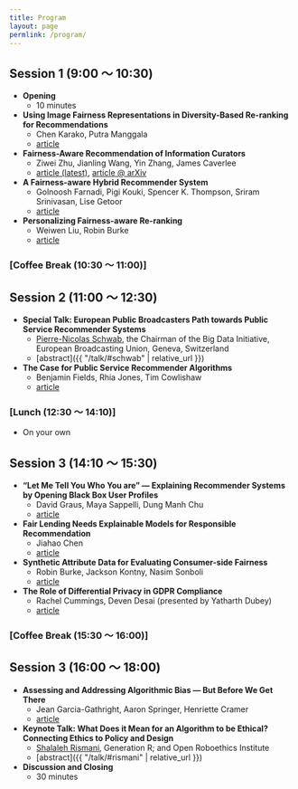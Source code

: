 ```yaml
---
title: Program
layout: page
permlink: /program/
---
```


## Session 1 (9:00 〜 10:30)

* **Opening** 
	* 10 minutes
* **Using Image Fairness Representations in Diversity-Based Re-ranking for Recommendations**
    * Chen Karako, Putra Manggala
    * [article](https://arxiv.org/abs/1809.03577)
* **Fairness-Aware Recommendation of Information Curators**
    * Ziwei Zhu, Jianling Wang, Yin Zhang, James Caverlee
    * [article (latest)](fatrec2018-zhu.pdf), [article @ arXiv](https://arxiv.org/abs/1809.03040)
* **A Fairness-aware Hybrid Recommender System**
    * Golnoosh Farnadi, Pigi Kouki, Spencer K. Thompson, Sriram Srinivasan, Lise Getoor
    * [article](https://arxiv.org/abs/1809.09030)
* **Personalizing Fairness-aware Re-ranking**
    * Weiwen Liu, Robin Burke
    * [article](https://arxiv.org/abs/1809.02921)

### [Coffee Break (10:30 〜 11:00)]

## Session 2 (11:00 〜 12:30)

* **Special Talk: European Public Broadcasters Path towards Public Service Recommender Systems**
	* [Pierre-Nicolas Schwab](http://www.intotheminds.com/blog/en/), the Chairman of the Big Data Initiative, European Broadcasting Union, Geneva, Switzerland
	* [abstract]({{ "/talk/#schwab" | relative_url }})
* **The Case for Public Service Recommender Algorithms**
    * Benjamin Fields, Rhia Jones, Tim Cowlishaw
    * [article](fatrec2018-fields.pdf)

### [Lunch (12:30 〜 14:10)]

* On your own

## Session 3 (14:10 〜 15:30)

* **“Let Me Tell You Who You are” — Explaining Recommender Systems by Opening Black Box User Profiles**
    * David Graus, Maya Sappelli, Dung Manh Chu
    * [article](fatrec2018-graus.pdf)
* **Fair Lending Needs Explainable Models for Responsible Recommendation**
    * Jiahao Chen
    * [article](https://arxiv.org/abs/1809.04684)
* **Synthetic Attribute Data for Evaluating Consumer-side Fairness**
    * Robin Burke, Jackson Kontny, Nasim Sonboli
    * [article](https://arxiv.org/abs/1809.04199)
* **The Role of Differential Privacy in GDPR Compliance**
    * Rachel Cummings, Deven Desai (presented by Yatharth Dubey)
    * [article](fatrec2018-cummings.pdf)

### [Coffee Break (15:30 〜 16:00)]

## Session 3 (16:00 〜 18:00)

* **Assessing and Addressing Algorithmic Bias — But Before We Get There**
    * Jean Garcia-Gathright, Aaron Springer, Henriette Cramer
    * [article](https://arxiv.org/abs/1809.03332)
* **Keynote Talk: What Does it Mean for an Algorithm to be Ethical? Connecting Ethics to Policy and Design**
	* [Shalaleh Rismani](http://www.shalalehrismani.com), Generation R; and Open Roboethics Institute
	* [abstract]({{ "/talk/#rismani" | relative_url }})
* **Discussion and Closing**
	* 30 minutes
